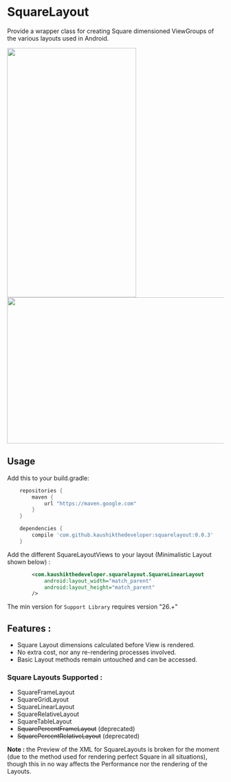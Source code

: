 # SquareLayout
Provide a wrapper class for creating Square dimensioned ViewGroups of the various layouts used in Android.

<img src="https://github.com/kaushikthedeveloper/SquareLayout/blob/master/art/SquareRelativeLayout%20-%20vertical.png?raw=true" width="300" height="580"> 
<br />
<img src="https://github.com/kaushikthedeveloper/SquareLayout/blob/master/art/SquareRelativeLayout%20-%20Horizontal.png?raw=true" width="680" height="340">

## Usage

Add this to your build.gradle:
```gradle
    repositories {
        maven {
            url "https://maven.google.com"
        }
    }

    dependencies {
        compile 'com.github.kaushikthedeveloper:squarelayout:0.0.3'
    }
```

Add the different SquareLayoutViews to your layout (Minimalistic Layout shown below) :
```xml
        <com.kaushikthedeveloper.squarelayout.SquareLinearLayout
            android:layout_width="match_parent"
            android:layout_height="match_parent"
        />
```

The min version for ```Support Library``` requires version "26.+"

## Features :
  - Square Layout dimensions calculated before View is rendered.
  - No extra cost, nor any re-rendering processes involved.
  - Basic Layout methods remain untouched and can be accessed.


### Square Layouts Supported :
  - SquareFrameLayout
  - SquareGridLayout
  - SquareLinearLayout
  - SquareRelativeLayout
  - SquareTableLayout
  - ~~SquarePercentFrameLayout~~    (deprecated)
  - ~~SquarePercentRelativeLayout~~ (deprecated)
  

**Note :** the Preview of the XML for SquareLayouts is broken for the moment (due to the method used for rendering perfect Square in all situations), though this in no way affects the Performance nor the rendering of the Layouts.
 